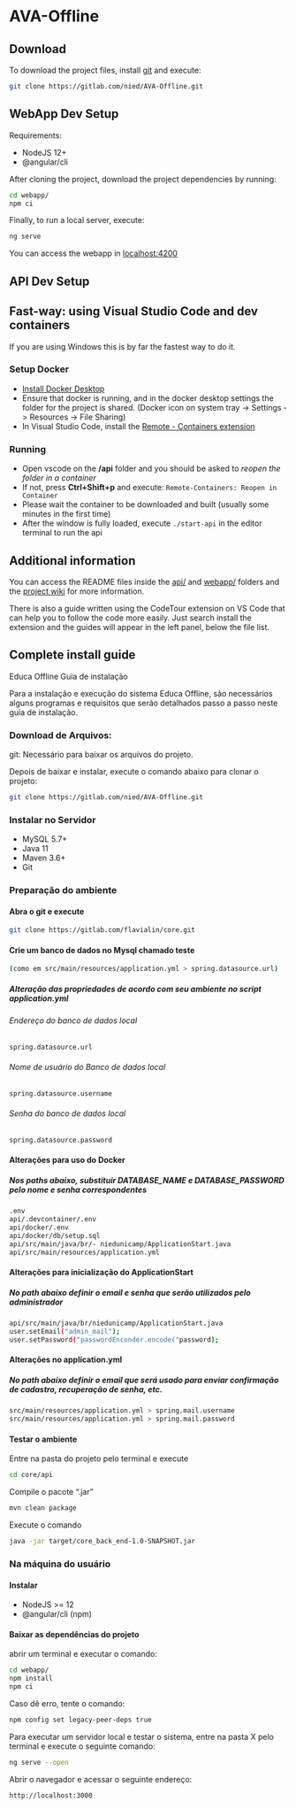 # AVA-Offline

## Download

To download the project files, install [git](https://gitlab.com/nied/AVA-Offline/wikis/instalar-git) and execute:

```bash
git clone https://gitlab.com/nied/AVA-Offline.git
```

## WebApp Dev Setup

Requirements:

- NodeJS 12+
- @angular/cli

After cloning the project, download the project dependencies by running:

```bash
cd webapp/
npm ci
```

Finally, to run a local server, execute:

```bash
ng serve
```

You can access the webapp in [localhost:4200](http://localhost:4200/)

## API Dev Setup

## Fast-way: using Visual Studio Code and dev containers

If you are using Windows this is by far the fastest way to do it.

### Setup Docker

- [Install Docker Desktop](https://www.docker.com/products/docker-desktop)
- Ensure that docker is running, and in the docker desktop settings the folder for the project is shared. (Docker icon on system tray -> Settings -> Resources -> File Sharing)
- In Visual Studio Code, install the [Remote - Containers extension](https://marketplace.visualstudio.com/items?itemName=ms-vscode-remote.remote-containers)

### Running

- Open vscode on the **/api** folder and you should be asked to *reopen the folder in a container*
- If not, press **Ctrl+Shift+p** and execute: ``Remote-Containers: Reopen in Container``
- Please wait the container to be downloaded and built (usually some minutes in the first time)
- After the window is fully loaded, execute ``./start-api`` in the editor terminal to run the api

## Additional information

You can access the README files inside the [api/](https://gitlab.com/nied/AVA-Offline/tree/main/api) and [webapp/](https://gitlab.com/nied/AVA-Offline/tree/main/webapp) folders and the [project wiki](https://gitlab.com/nied/AVA-Offline/wikis/home) for more information.

There is also a guide written using the CodeTour extension on VS Code that can help you to follow the code more easily. Just search install the extension and the guides will appear in the left panel, below the file list.

## Complete install guide

Educa Offline
Guia de instalação 

Para a instalação e execução do sistema Educa Offline, são necessários alguns programas e requisitos que serão detalhados passo a passo neste guia de instalação.
### Download de Arquivos:
git: Necessário para baixar os arquivos do projeto.

Depois de baixar e instalar, execute o comando abaixo para clonar o projeto: 
```bash
git clone https://gitlab.com/nied/AVA-Offline.git
```
### Instalar no Servidor
- MySQL 5.7+
- Java 11 
- Maven 3.6+	
- Git
### Preparação do ambiente
#### Abra o git e execute
```bash
git clone https://gitlab.com/flavialin/core.git
```

#### Crie um banco de dados no Mysql chamado teste 
```bash
(como em src/main/resources/application.yml > spring.datasource.url)
```
##### Alteração das propriedades de acordo com seu ambiente no script application.yml 
###### Endereço do banco de dados local
```bash
spring.datasource.url
```
###### Nome de usuário do Banco de dados local
```bash
spring.datasource.username 
``` 
###### Senha do banco de dados local
```bash
spring.datasource.password
```
#### Alterações para uso do Docker
##### Nos paths abaixo, substituir DATABASE_NAME e DATABASE_PASSWORD pelo nome e senha correspondentes
```bash
.env
api/.devcontainer/.env
api/docker/.env
api/docker/db/setup.sql
api/src/main/java/br/- niedunicamp/ApplicationStart.java
api/src/main/resources/application.yml
```
#### Alterações para inicialização do ApplicationStart
##### No path abaixo definir o email e senha que serão utilizados pelo administrador
```bash
api/src/main/java/br/niedunicamp/ApplicationStart.java
user.setEmail("admin_mail");
user.setPassword("passwordEnconder.encode("password);
```
#### Alterações no application.yml
##### No path abaixo definir o email que será usado para enviar confirmação de cadastro, recuperação de senha, etc.
```bash
src/main/resources/application.yml > spring.mail.username
src/main/resources/application.yml > spring.mail.password
```
#### Testar o ambiente
Entre na pasta do projeto pelo terminal e execute
```bash
cd core/api
```
Compile o pacote “.jar”
```bash
mvn clean package
```
Execute o comando
```bash
java -jar target/core_back_end-1.0-SNAPSHOT.jar
```
### Na máquina do usuário
#### Instalar 
- NodeJS  >= 12
- @angular/cli (npm)
#### Baixar as dependências do projeto
abrir um terminal e executar o comando:
```bash
cd webapp/
npm install
npm ci 
```
Caso dê erro, tente o comando: 
```bash
npm config set legacy-peer-deps true
```
Para executar um servidor local e testar o sistema, entre na pasta X pelo terminal e execute o seguinte comando:
```bash
ng serve --open
```
Abrir o navegador e acessar o seguinte endereço:
```bash
http://localhost:3000
```
